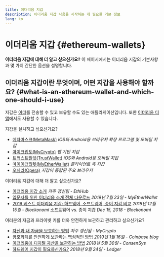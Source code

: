 ```yaml
---
title: 이더리움 지갑
description: 이더리움 지갑 사용을 시작하는 데 필요한 기본 정보
lang: ko
---
```


# 이더리움 지갑 {#ethereum-wallets}

<div class="featured">

**이더리움 지갑에 대해 더 알고 싶으신가요?** 이 페이지에서는 이더리움 지갑의 기본사항과 몇 가지 간단한 옵션을 설명합니다.

</div>

## 이더리움 지갑이란 무엇이며, 어떤 지갑을 사용해야 할까요? {#what-is-an-ethereum-wallet-and-which-one-should-i-use}

지갑은 [이더](/ko/eth/)를 전송할 수 있고 보유할 수도 있는 애플리케이션입니다. 또한 [이더리움 디앱](/ko/dapps/)에서도 사용할 수 있습니다.

지갑을 설치하고 싶으신가요?

- [메타마스크(MetaMask)](https://metamask.io) _iOS와 Android용 브라우저 확장 프로그램 및 모바일 지갑_
- [마이크립토(MyCrypto)](https://mycrypto.com) _웹 기반 지갑_
- [트러스트월렛(TrustWallet)](https://trustwallet.com/) _iOS와 Android용 모바일 지갑_
- [마이이더월렛(MyEtherWallet)](https://www.myetherwallet.com/) _클라이언트 측 지갑_
- [오페라(Opera)](https://www.opera.com/crypto) _지갑이 통합된 주요 브라우저_

이더리움 지갑에 대해 더 알고 싶으신가요?

- [이더리움 지갑 소개](https://docs.ethhub.io/using-ethereum/wallets/intro-to-ethereum-wallets/) _자주 갱신됨 - EthHub_
- [입문자를 위한 이더리움 소개 전체 다운로드](https://www.mewtopia.com/absolute-beginners-guide/) _2019년 7월 23일 - MyEtherWallet_
- [2019 베스트 이더리움 지갑: 하드웨어, 소프트웨어, 종이 지갑 비교](https://blockonomi.com/best-ethereum-wallets/) _2018년 12월 15일 - Blockonomi_ 소프트웨어 vs. 종이 지갑</a> _Dec 15, 2018 - Blockonomi_

여러분의 자금과 프라이빗 키를 더욱 안전하게 보관하고 관리하고 싶으신가요?

- [자신과 내 자금을 보호하는 방법](https://support.mycrypto.com/staying-safe/protecting-yourself-and-your-funds) _자주 갱신됨 - MyCrypto_
- [암호화폐를 안전하게 보관하는 핵심적인 방법](https://blog.coinbase.com/the-keys-to-keeping-your-crypto-safe-96d497cce6cf) _2019년 1월 16일 - Coinbase blog_
- [이더리움에 디지털 자산을 보관하는 방법](https://media.consensys.net/how-to-store-digital-assets-on-ethereum-a2bfdcf66bd0) _2018년 5월 30일 - ConsenSys_
- [하드웨어 지갑이 필요하신가요?](https://medium.com/ledger-on-security-and-blockchain/ledger-101-part-1-do-you-really-need-a-hardware-wallet-7f5abbadd945) _2018년 9월 24일 - Ledger_
